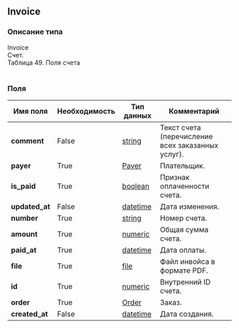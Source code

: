 
## Invoice

### Описание типа
Invoice<br/>Счет.<br/>Таблица 49. Поля счета<br/><br/>
### Поля

| Имя поля | Необходимость | Тип данных | Комментарий |
|---|---|---|---|
|**comment**|False|[string](/docs/types/string.md)|Текст счета (перечисление всех заказанных услуг).<br/>|
|**payer**|True|[Payer](/docs/types/Payer.md)|Плательщик.<br/>|
|**is_paid**|True|[boolean](/docs/types/boolean.md)|Признак оплаченности счета.<br/>|
|**updated_at**|False|[datetime](/docs/types/datetime.md)|Дата изменения.<br/>|
|**number**|True|[string](/docs/types/string.md)|Номер счета.<br/>|
|**amount**|True|[numeric](/docs/types/numeric.md)|Общая сумма счета.<br/>|
|**paid_at**|True|[datetime](/docs/types/datetime.md)|Дата оплаты.<br/>|
|**file**|True|[file](/docs/types/file.md)|Файл инвойса в формате PDF.<br/>|
|**id**|True|[numeric](/docs/types/numeric.md)|Внутренний ID счета.<br/>|
|**order**|True|[Order](/docs/types/Order.md)|Заказ.<br/>|
|**created_at**|False|[datetime](/docs/types/datetime.md)|Дата создания.<br/>|
